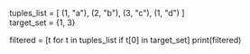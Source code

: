 tuples_list = [ (1, "a"), (2, "b"), (3, "c"), (1, "d") ]  
target_set = {1, 3}

filtered = [t for t in tuples_list if t[0] in target_set]
print(filtered)
